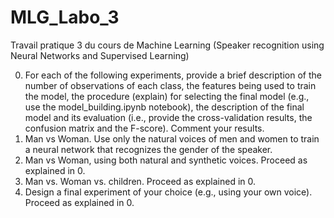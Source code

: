 # MLG_Labo_3
Travail pratique 3 du cours de Machine Learning (Speaker recognition using Neural Networks and Supervised Learning)

0. For each of the following experiments, provide a brief description of the number of
observations of each class, the features being used to train the model, the procedure
(explain) for selecting the final model (e.g., use the model_building.ipynb notebook), the
description of the final model and its evaluation (i.e., provide the cross-validation results,
the confusion matrix and the F-score). Comment your results.
1. Man vs Woman. Use only the natural voices of men and women to train a neural
network that recognizes the gender of the speaker.
2. Man vs Woman, using both natural and synthetic voices. Proceed as explained in 0.
3. Man vs. Woman vs. children. Proceed as explained in 0.
4. Design a final experiment of your choice (e.g., using your own voice). Proceed as
explained in 0.
